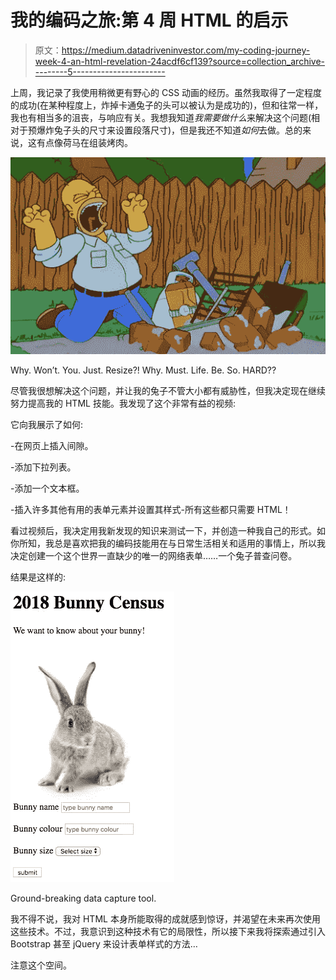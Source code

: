 # 我的编码之旅:第 4 周 HTML 的启示

> 原文：<https://medium.datadriveninvestor.com/my-coding-journey-week-4-an-html-revelation-24acdf6cf139?source=collection_archive---------5----------------------->

上周，我记录了我使用稍微更有野心的 CSS 动画的经历。虽然我取得了一定程度的成功(在某种程度上，炸掉卡通兔子的头可以被认为是成功的)，但和往常一样，我也有相当多的沮丧，与响应有关。我想我知道*我需要做什么*来解决这个问题(相对于预爆炸兔子头的尺寸来设置段落尺寸)，但是我还不知道*如何*去做。总的来说，这有点像荷马在组装烤肉。

![](img/45401b93a011288a61a39feadaeb80bf.png)

Why. Won’t. You. Just. Resize?! Why. Must. Life. Be. So. HARD??

尽管我很想解决这个问题，并让我的兔子不管大小都有威胁性，但我决定现在继续努力提高我的 HTML 技能。我发现了这个非常有益的视频:

它向我展示了如何:

-在网页上插入间隙。

-添加下拉列表。

-添加一个文本框。

-插入许多其他有用的表单元素并设置其样式-所有这些都只需要 HTML！

看过视频后，我决定用我新发现的知识来测试一下，并创造一种我自己的形式。如你所知，我总是喜欢把我的编码技能用在与日常生活相关和适用的事情上，所以我决定创建一个这个世界一直缺少的唯一的网络表单……一个兔子普查问卷。

结果是这样的:

![](img/4e85207679272bbccc60acfcd48f6f34.png)

Ground-breaking data capture tool.

我不得不说，我对 HTML 本身所能取得的成就感到惊讶，并渴望在未来再次使用这些技术。不过，我意识到这种技术有它的局限性，所以接下来我将探索通过引入 Bootstrap 甚至 jQuery 来设计表单样式的方法…

注意这个空间。